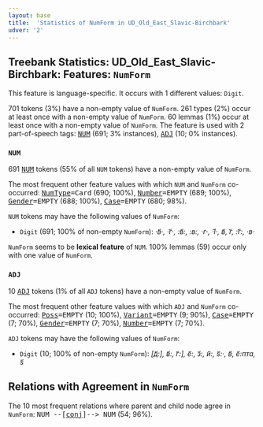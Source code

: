 ```yaml
---
layout: base
title:  'Statistics of NumForm in UD_Old_East_Slavic-Birchbark'
udver: '2'
---
```


## Treebank Statistics: UD_Old_East_Slavic-Birchbark: Features: `NumForm`

This feature is language-specific.
It occurs with 1 different values: `Digit`.

701 tokens (3%) have a non-empty value of `NumForm`.
261 types (2%) occur at least once with a non-empty value of `NumForm`.
60 lemmas (1%) occur at least once with a non-empty value of `NumForm`.
The feature is used with 2 part-of-speech tags: <tt><a href="orv_birchbark-pos-NUM.html">NUM</a></tt> (691; 3% instances), <tt><a href="orv_birchbark-pos-ADJ.html">ADJ</a></tt> (10; 0% instances).

### `NUM`

691 <tt><a href="orv_birchbark-pos-NUM.html">NUM</a></tt> tokens (55% of all `NUM` tokens) have a non-empty value of `NumForm`.

The most frequent other feature values with which `NUM` and `NumForm` co-occurred: <tt><a href="orv_birchbark-feat-NumType.html">NumType</a></tt><tt>=Card</tt> (690; 100%), <tt><a href="orv_birchbark-feat-Number.html">Number</a></tt><tt>=EMPTY</tt> (689; 100%), <tt><a href="orv_birchbark-feat-Gender.html">Gender</a></tt><tt>=EMPTY</tt> (688; 100%), <tt><a href="orv_birchbark-feat-Case.html">Case</a></tt><tt>=EMPTY</tt> (680; 98%).

`NUM` tokens may have the following values of `NumForm`:

* `Digit` (691; 100% of non-empty `NumForm`): <em>·в҃·, ·г҃·, :в҃:, :в:, ·г·, ·ӏ҃·, в҃, г҃, :г҃:, ·в·</em>

`NumForm` seems to be **lexical feature** of `NUM`. 100% lemmas (59) occur only with one value of `NumForm`.

### `ADJ`

10 <tt><a href="orv_birchbark-pos-ADJ.html">ADJ</a></tt> tokens (1% of all `ADJ` tokens) have a non-empty value of `NumForm`.

The most frequent other feature values with which `ADJ` and `NumForm` co-occurred: <tt><a href="orv_birchbark-feat-Poss.html">Poss</a></tt><tt>=EMPTY</tt> (10; 100%), <tt><a href="orv_birchbark-feat-Variant.html">Variant</a></tt><tt>=EMPTY</tt> (9; 90%), <tt><a href="orv_birchbark-feat-Case.html">Case</a></tt><tt>=EMPTY</tt> (7; 70%), <tt><a href="orv_birchbark-feat-Gender.html">Gender</a></tt><tt>=EMPTY</tt> (7; 70%), <tt><a href="orv_birchbark-feat-Number.html">Number</a></tt><tt>=EMPTY</tt> (7; 70%).

`ADJ` tokens may have the following values of `NumForm`:

* `Digit` (10; 100% of non-empty `NumForm`): <em>[д҃:], в҃:, г҃:], е҃:, з҃:, и҃:, ѕ҃:·, в҃, е҃:пта, ѕ҃</em>

## Relations with Agreement in `NumForm`

The 10 most frequent relations where parent and child node agree in `NumForm`:
<tt>NUM --[<tt><a href="orv_birchbark-dep-conj.html">conj</a></tt>]--> NUM</tt> (54; 96%).

